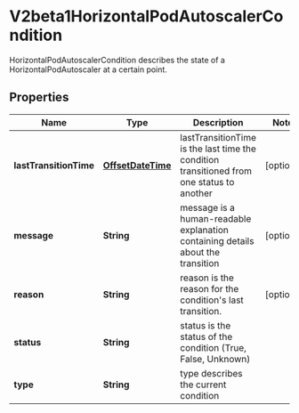 

# V2beta1HorizontalPodAutoscalerCondition

HorizontalPodAutoscalerCondition describes the state of a HorizontalPodAutoscaler at a certain point.
## Properties

Name | Type | Description | Notes
------------ | ------------- | ------------- | -------------
**lastTransitionTime** | [**OffsetDateTime**](OffsetDateTime.md) | lastTransitionTime is the last time the condition transitioned from one status to another |  [optional]
**message** | **String** | message is a human-readable explanation containing details about the transition |  [optional]
**reason** | **String** | reason is the reason for the condition&#39;s last transition. |  [optional]
**status** | **String** | status is the status of the condition (True, False, Unknown) | 
**type** | **String** | type describes the current condition | 



